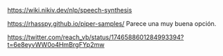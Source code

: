 https://wiki.nikiv.dev/nlp/speech-synthesis

https://rhasspy.github.io/piper-samples/
Parece una muy buena opción.

https://twitter.com/reach_vb/status/1746588601284993394?t=6e8eyvWW0o4HmBrgFYp2mw
